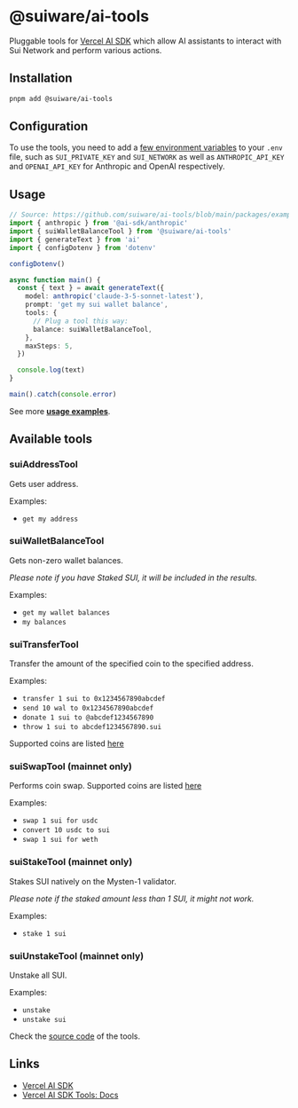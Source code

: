 # @suiware/ai-tools

Pluggable tools for [Vercel AI SDK](https://sdk.vercel.ai/) which allow AI assistants to interact with Sui Network and perform various actions.

## Installation

```bash
pnpm add @suiware/ai-tools
```

## Configuration

To use the tools, you need to add a [few environment variables](/packages/examples/.env.example) to your `.env` file,
such as `SUI_PRIVATE_KEY` and `SUI_NETWORK` as well as `ANTHROPIC_API_KEY` and `OPENAI_API_KEY` for Anthropic and OpenAI respectively.

## Usage

```ts
// Source: https://github.com/suiware/ai-tools/blob/main/packages/examples/src/anthropic-simple-balance.ts
import { anthropic } from '@ai-sdk/anthropic'
import { suiWalletBalanceTool } from '@suiware/ai-tools'
import { generateText } from 'ai'
import { configDotenv } from 'dotenv'

configDotenv()

async function main() {
  const { text } = await generateText({
    model: anthropic('claude-3-5-sonnet-latest'),
    prompt: 'get my sui wallet balance',
    tools: {
      // Plug a tool this way:
      balance: suiWalletBalanceTool,
    },
    maxSteps: 5,
  })

  console.log(text)
}

main().catch(console.error)
```

See more **[usage examples](/packages/examples/README.md)**.

## Available tools

### suiAddressTool

Gets user address.

Examples:
- `get my address`

### suiWalletBalanceTool

Gets non-zero wallet balances.

_Please note if you have Staked SUI, it will be included in the results._

Examples:
- `get my wallet balances`
- `my balances`

### suiTransferTool

Transfer the amount of the specified coin to the specified address.

Examples:
- `transfer 1 sui to 0x1234567890abcdef`
- `send 10 wal to 0x1234567890abcdef`
- `donate 1 sui to @abcdef1234567890`
- `throw 1 sui to abcdef1234567890.sui`

Supported coins are listed [here](/packages/tools/src/core/config/coins.ts)

### suiSwapTool (mainnet only)

Performs coin swap. Supported coins are listed [here](/packages/tools/src/core/config/coins.ts)

Examples:
- `swap 1 sui for usdc`
- `convert 10 usdc to sui`
- `swap 1 sui for weth`

### suiStakeTool (mainnet only)

Stakes SUI natively on the Mysten-1 validator.

_Please note if the staked amount less than 1 SUI, it might not work._

Examples:
- `stake 1 sui`

### suiUnstakeTool (mainnet only)

Unstake all SUI.

Examples:
- `unstake`
- `unstake sui`

Check the [source code](/packages/tools/src/ai/tools) of the tools.

## Links

- [Vercel AI SDK](https://sdk.vercel.ai/)
- [Vercel AI SDK Tools: Docs](https://sdk.vercel.ai/docs/foundations/tools)
